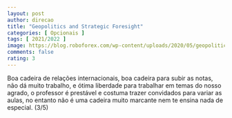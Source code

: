 ```yaml
---
layout: post
author: direcao
title: "Geopolitics and Strategic Foresight"
categories: [ Opcionais ]
tags: [ 2021/2022 ]
image: https://blog.roboforex.com/wp-content/uploads/2020/05/geopolitics-1200x627.jpg
comments: false
rating: 3
---
```


Boa cadeira de relações internacionais, boa cadeira para subir as notas, não dá muito trabalho, e ótima liberdade para trabalhar em temas do nosso agrado, o professor é prestável e costuma trazer convidados para variar as aulas, no entanto não é uma cadeira muito marcante nem te ensina nada de especial. (3/5)
